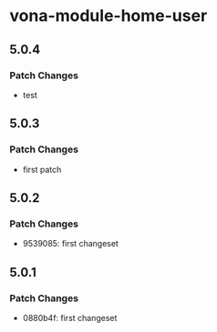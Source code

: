 # vona-module-home-user

## 5.0.4

### Patch Changes

- test

## 5.0.3

### Patch Changes

- first patch

## 5.0.2

### Patch Changes

- 9539085: first changeset

## 5.0.1

### Patch Changes

- 0880b4f: first changeset
